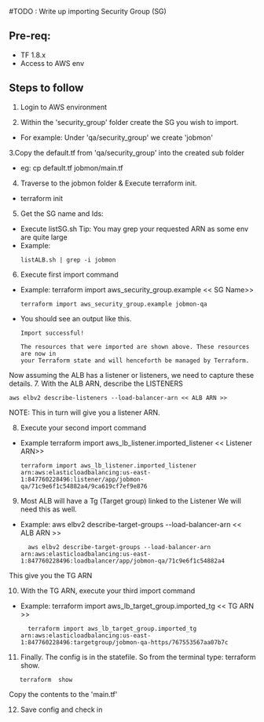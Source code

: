 
#TODO : Write up importing Security Group (SG)

## Pre-req:  
* TF 1.8.x
* Access to AWS env

## Steps to follow
1. Login to AWS environment

2. Within the 'security_group' folder create the SG you wish to import.
* For example: Under 'qa/security_group' we create 'jobmon'

3.Copy the default.tf from 'qa/security_group'  into the created sub folder
* eg: cp default.tf jobmon/main.tf
4. Traverse to the jobmon folder & Execute terraform init. 
* terraform init

5. Get the SG name and Ids:  
* Execute listSG.sh
Tip:  You may grep your requested ARN as some env are quite large
* Example:
  ```
  listALB.sh | grep -i jobmon
  ```
  
6. Execute first import command
* Example: terraform import aws_security_group.example << SG Name>>
  ```
  terraform import aws_security_group.example jobmon-qa

  ```

* You should see an output like this.
    ```
    Import successful!

    The resources that were imported are shown above. These resources are now in
    your Terraform state and will henceforth be managed by Terraform.
    ```

Now assuming the ALB has a listener or listeners, we need to capture these details.
7. With the ALB ARN, describe the LISTENERS
   ```
   aws elbv2 describe-listeners --load-balancer-arn << ALB ARN >>
   ```
   NOTE:  This in turn will give you a listener ARN.


8. Execute your second import command 
* Example  terraform import aws_lb_listener.imported_listener << Listener ARN>>
  ```
  terraform import aws_lb_listener.imported_listener arn:aws:elasticloadbalancing:us-east-1:847760228496:listener/app/jobmon-qa/71c9e6f1c54882a4/9ca619cf7ef9e876
  ```
  
9. Most ALB will have a Tg (Target group) linked to the Listener
We will need this as well.
* Example: aws elbv2 describe-target-groups --load-balancer-arn << ALB ARN >>
  ```
    aws elbv2 describe-target-groups --load-balancer-arn arn:aws:elasticloadbalancing:us-east-1:847760228496:loadbalancer/app/jobmon-qa/71c9e6f1c54882a4
  ```
  
This give you the TG ARN

10. With the TG ARN, execute your third import command
* Example: terraform import aws_lb_target_group.imported_tg << TG ARN >>
  ```
    terraform import aws_lb_target_group.imported_tg arn:aws:elasticloadbalancing:us-east-1:847760228496:targetgroup/jobmon-qa-https/767553567aa07b7c
  ```
  
11. Finally.  The config is in the statefile.
So from the terminal type:  terraform show.   
``` 
   terraform  show 
```

Copy the contents to the 'main.tf'

12. Save config and check in
